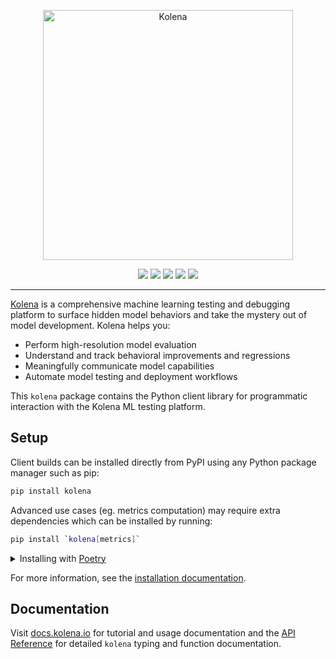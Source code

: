 <p align="center">
  <img src="https://app.kolena.io/api/developer/docs/html/_static/wordmark-purple.svg" width="400" alt="Kolena" />
</p>

<p align='center'>
  <a href="https://pypi.python.org/pypi/kolena"><img src="https://img.shields.io/pypi/v/kolena" /></a>
  <a href="https://www.apache.org/licenses/LICENSE-2.0"><img src="https://img.shields.io/pypi/l/kolena" /></a>
  <a href="https://github.com/kolenaIO/kolena/actions"><img src="https://img.shields.io/github/checks-status/kolenaIO/kolena/trunk" /></a>
  <a href="https://codecov.io/gh/kolenaIO/kolena" ><img src="https://codecov.io/gh/kolenaIO/kolena/branch/trunk/graph/badge.svg?token=8WOY5I8SF1"/></a>
  <a href="https://docs.kolena.io"><img src="https://img.shields.io/badge/resource-docs-6434c1" /></a>
</p>

---

[Kolena](https://www.kolena.io) is a comprehensive machine learning testing and debugging platform to surface hidden
model behaviors and take the mystery out of model development. Kolena helps you:

- Perform high-resolution model evaluation
- Understand and track behavioral improvements and regressions
- Meaningfully communicate model capabilities
- Automate model testing and deployment workflows

This `kolena` package contains the Python client library for programmatic interaction with the Kolena ML testing
platform.

## Setup

Client builds can be installed directly from PyPI using any Python package manager such as pip:

```zsh
pip install kolena
```

Advanced use cases (eg. metrics computation) may require extra dependencies which can be installed by running:
```zsh
pip install `kolena[metrics]`
```

<details>
<summary>Installing with <a href="https://python-poetry.org/">Poetry</a></summary>
<br>
Install project dependencies by running

```zsh
poetry update && poetry install
```

Extra dependencies such as [Scikit-learn](https://scikit-learn.org/stable/) can be included by running
```zsh
poetry install --all-extras
```
</details>

For more information, see the [installation documentation](https://docs.kolena.io/testing-with-kolena/using-kolena-client#installation).

## Documentation

Visit [docs.kolena.io](https://docs.kolena.io/) for tutorial and usage documentation and the
[API Reference](https://app.kolena.io/api/developer/docs/html/index.html) for detailed `kolena` typing and
function documentation.
